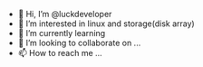 - 👋 Hi, I’m @luckdeveloper
- 👀 I’m interested in linux and storage(disk array)
- 🌱 I’m currently learning 
- 💞️ I’m looking to collaborate on ...
- 📫 How to reach me ... 

<!---
luckdeveloper/luckdeveloper is a ✨ special ✨ repository because its `README.md` (this file) appears on your GitHub profile.
You can click the Preview link to take a look at your changes.
--->
